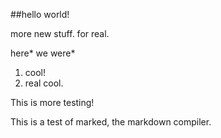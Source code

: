 ##hello world!

more new stuff. for real.

here* we were*

1. cool!
2. real cool.

This is more testing!

This is a test of marked, the markdown compiler.

